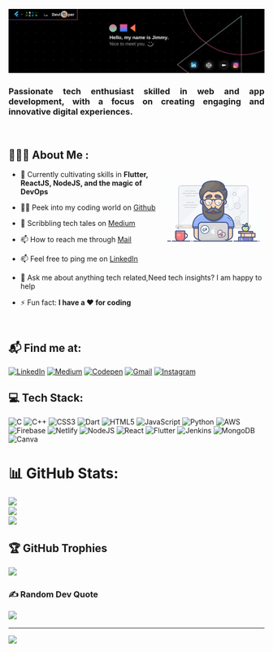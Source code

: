 ![Jimmy Ramani Banner Image](./Hello.png)
<!--- <h1 align="center">Hello 👋, I'm Jimmy Ramani</h1> -->
<h3 align="justify">Passionate tech enthusiast skilled in web and app development, with a focus on creating engaging and innovative digital experiences.</h3>
<br />

## 👨🏼‍💻 About Me :
<img align="right" alt="GIF" src="assets/programmer.gif" width="40%" height="80%" />

- 🌱 Currently cultivating skills in **Flutter, ReactJS, NodeJS, and the magic of DevOps**

- 👨‍💻 Peek into my coding world on [Github](https://github.com/jimmy-ramani-0912?tab=repositories)

- 📝 Scribbling tech tales on [Medium](https://medium.com/@jimmyramani)

- 📫 How to reach me through [Mail](mailto:jimmy.ramani.0912@gmail.com)

- 📫 Feel free to ping me on [LinkedIn](https://www.linkedin.com/in/jimmyramani/)

- 💬 Ask me about anything tech related,Need tech insights? I am happy to help

- ⚡ Fun fact: **I have a ❤️ for coding**

<br/>

## 📬 Find me at:
[![LinkedIn](https://img.shields.io/badge/linkedin-%230077B5.svg?style=for-the-badge&logo=linkedin&logoColor=white)](https://linkedin.com/in/jimmyramani)  [![Medium](https://img.shields.io/badge/medium-12100E?style=for-the-badge&logo=medium&logoColor=white)](https://medium.com/@jimmyramani) [![Codepen](https://img.shields.io/badge/Codepen-000000?style=for-the-badge&logo=codepen&logoColor=white)](https://codepen.io/jimmyramani) [![Gmail](https://img.shields.io/badge/gmail-%23E34F26.svg?style=for-the-badge&logo=gmail&logoColor=white)](mailto:jimmy.ramani0912@gmail.com) [![Instagram](https://img.shields.io/badge/instagram-%23E4405F?style=for-the-badge&logo=instagram&logoColor=white)](https://instagram.com/jim_my0915)

## 💻 Tech Stack:
![C](https://img.shields.io/badge/c-%2300599C.svg?style=for-the-badge&logo=c&logoColor=white) ![C++](https://img.shields.io/badge/c++-%2300599C.svg?style=for-the-badge&logo=c%2B%2B&logoColor=white) ![CSS3](https://img.shields.io/badge/css3-%231572B6.svg?style=for-the-badge&logo=css3&logoColor=white) ![Dart](https://img.shields.io/badge/dart-%230175C2.svg?style=for-the-badge&logo=dart&logoColor=white) ![HTML5](https://img.shields.io/badge/html5-%23E34F26.svg?style=for-the-badge&logo=html5&logoColor=white) ![JavaScript](https://img.shields.io/badge/javascript-%23323330.svg?style=for-the-badge&logo=javascript&logoColor=%23F7DF1E) ![Python](https://img.shields.io/badge/python-3670A0?style=for-the-badge&logo=python&logoColor=ffdd54) ![AWS](https://img.shields.io/badge/AWS-%23FF9900.svg?style=for-the-badge&logo=amazon-aws&logoColor=white) ![Firebase](https://img.shields.io/badge/firebase-%23039BE5.svg?style=for-the-badge&logo=firebase) ![Netlify](https://img.shields.io/badge/netlify-%23000000.svg?style=for-the-badge&logo=netlify&logoColor=#00C7B7) ![NodeJS](https://img.shields.io/badge/node.js-6DA55F?style=for-the-badge&logo=node.js&logoColor=white) ![React](https://img.shields.io/badge/react-%2320232a.svg?style=for-the-badge&logo=react&logoColor=%2361DAFB) ![Flutter](https://img.shields.io/badge/Flutter-%2302569B.svg?style=for-the-badge&logo=Flutter&logoColor=white) ![Jenkins](https://img.shields.io/badge/jenkins-%232C5263.svg?style=for-the-badge&logo=jenkins&logoColor=white) ![MongoDB](https://img.shields.io/badge/MongoDB-%234ea94b.svg?style=for-the-badge&logo=mongodb&logoColor=white) ![Canva](https://img.shields.io/badge/Canva-%2300C4CC.svg?style=for-the-badge&logo=Canva&logoColor=white)
# 📊 GitHub Stats:
![](https://github-readme-stats.vercel.app/api?username=jimmy-ramani-0912&theme=blueberry&hide_border=false&include_all_commits=true&count_private=true)<br/>
![](https://github-readme-streak-stats.herokuapp.com/?user=jimmy-ramani-0912&theme=blueberry&hide_border=false)<br/>
![](https://github-readme-stats.vercel.app/api/top-langs/?username=jimmy-ramani-0912&theme=blueberry&hide_border=false&include_all_commits=true&count_private=true&layout=compact)

## 🏆 GitHub Trophies
![](https://github-profile-trophy.vercel.app/?username=jimmy-ramani-0912&theme=onestar&no-frame=true&no-bg=true&margin-w=4)

### ✍️ Random Dev Quote
![](https://quotes-github-readme.vercel.app/api?type=horizontal&theme=radical)

---
[![](https://visitcount.itsvg.in/api?id=jimmy-ramani-0912&icon=0&color=0)](https://visitcount.itsvg.in)

<!-- Proudly created with GPRM ( https://gprm.itsvg.in ) -->
